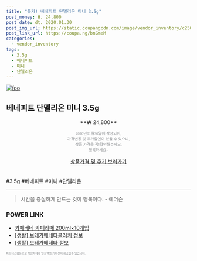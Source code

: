 ```yaml
--- 
title: "특가! 베네피트 단델리온 미니 3.5g" 
post_money: ₩. 24,800 
post_date: dt. 2020.01.30 
post_img_url: https://static.coupangcdn.com/image/vendor_inventory/c256/bf5ea8d628e1e7bcedaafe530ebde0ccafbaa64695f569413543a9bbe418.jpg 
post_link_url: https://coupa.ng/bnGmeM 
categories: 
  - vendor_inventory 
tags: 
  - 3.5g 
  - 베네피트 
  - 미니 
  - 단델리온 
--- 
```

[![foo](https://static.coupangcdn.com/image/vendor_inventory/c256/bf5ea8d628e1e7bcedaafe530ebde0ccafbaa64695f569413543a9bbe418.jpg)](https://coupa.ng/bnGmeM) 

## 베네피트 단델리온 미니 3.5g 
<p style="text-align: center;">**₩ 24,800**</p> 
<p style="text-align: center;"><span style="color: #898c8f; font-family: Georgia,Times,serif; font-size: 0.75em;">2020년01월30일에 작성되어, <br>가격변동 및 추가할인이 있을 수 있으니,<br> 상품 가격을 꼭!확인해주세요.<br>행복하세요~</span> 
</p>	 
<div markdown="0" style="text-align: center;"><a href="https://coupa.ng/bnGmeM" class="btn btn--success">상품가격 및 후기 보러가기</a></div> 
<br><br> 
  #3.5g #베네피트 #미니 #단델리온 
<hr> 

> 시간을 충실하게 만드는 것이 행복이다. - 에머슨 


### POWER LINK

* <a href="https://blog.naver.com/sakai111/221778175712" target="_blank">카페베네 카페라떼 200ml×10개입</a>
* <a href="https://blog.naver.com/fasyy4321/221763939787" target="_blank"> [생활] 보테가베네타클러치 정보 </a>
* <a href="https://blog.naver.com/fasyy4321/221765398137" target="_blank"> [생활] 보테가베네타 정보 </a>

<span style="color: #898c8f; font-family: Georgia,Times,serif; font-size: 0.55em;">파트너스활동으로 작성자에게 일정액의 커미션이 제공될수 있습니다.</span> 

